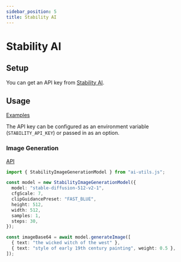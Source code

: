 ```yaml
---
sidebar_position: 5
title: Stability AI
---
```


# Stability AI

## Setup

You can get an API key from [Stability AI](https://platform.stability.ai/docs/getting-started/authentication).

## Usage

[Examples](https://github.com/lgrammel/ai-utils.js/tree/main/examples/basic/src/model-provider/stability)

The API key can be configured as an environment variable (`STABILITY_API_KEY`) or passed in as an option.

### Image Generation

[API](/api/classes/StabilityImageGenerationModel)

```ts
import { StabilityImageGenerationModel } from "ai-utils.js";

const model = new StabilityImageGenerationModel({
  model: "stable-diffusion-512-v2-1",
  cfgScale: 7,
  clipGuidancePreset: "FAST_BLUE",
  height: 512,
  width: 512,
  samples: 1,
  steps: 30,
});

const imageBase64 = await model.generateImage([
  { text: "the wicked witch of the west" },
  { text: "style of early 19th century painting", weight: 0.5 },
]);
```
